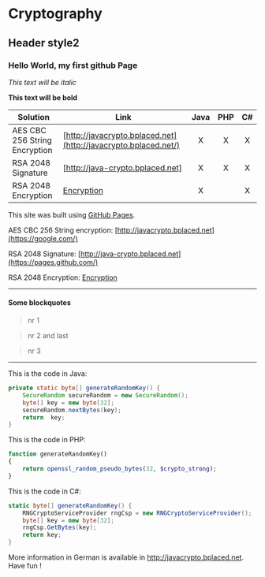 Cryptography
===============

Header style2
---------------

### Hello World, my first github Page ###

*This text will be italic*

**This text will be bold**

| Solution | Link | Java | PHP | C# |
| ------ | ------ | :----: | :---: | :--: |
| AES CBC 256 String Encryption | [http://javacrypto.bplaced.net](http://javacrypto.bplaced.net/) | X | X | X |
| RSA 2048 Signature | [http://java-crypto.bplaced.net] | X | X | X |
| RSA 2048 Encryption | [Encryption](http://javacrypto.bplaced.net/) | X |  | X |


This site was built using [GitHub Pages](https://pages.github.com/).

AES CBC 256 String encryption: [http://javacrypto.bplaced.net](https://google.com/)

RSA 2048 Signature: [http://java-crypto.bplaced.net](https://pages.github.com/)

RSA 2048 Encryption: [Encryption](http://javacrypto.bplaced.net/)

---
#### Some blockquotes ####
> nr 1

> nr 2 and last

> nr 3

---

This is the code in Java:
```JAVA
private static byte[] generateRandomKey() {
    SecureRandom secureRandom = new SecureRandom();
    byte[] key = new byte[32];
    secureRandom.nextBytes(key);
    return  key;
}
```

This is the code in PHP:
```PHP
function generateRandomKey()
{
    return openssl_random_pseudo_bytes(32, $crypto_strong);
}
```

This is the code in C#:
```C#
static byte[] generateRandomKey() {
    RNGCryptoServiceProvider rngCsp = new RNGCryptoServiceProvider();
    byte[] key = new byte[32];
    rngCsp.GetBytes(key);
    return key;
}
```

More information in German is available in http://javacrypto.bplaced.net. Have fun !
